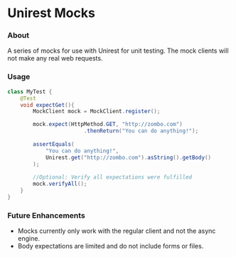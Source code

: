 # Unirest Mocks

### About
A series of mocks for use with Unirest for unit testing. The mock clients will not make any real web requests.

### Usage
```java
class MyTest {
    @Test
    void expectGet(){
        MockClient mock = MockClient.register();

        mock.expect(HttpMethod.GET, "http://zombo.com")
                        .thenReturn("You can do anything!");
        
        assertEquals(
            "You can do anything!", 
            Unirest.get("http://zombo.com").asString().getBody()
        );
        
        //Optional: Verify all expectations were fulfilled
        mock.verifyAll();
    }
}
```


### Future Enhancements
   * Mocks currently only work with the regular client and not the async engine.
   * Body expectations are limited and do not include forms or files.
